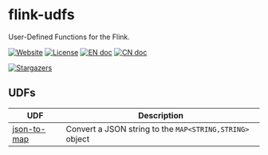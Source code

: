 # flink-udfs

User-Defined Functions for the Flink.

[![Website][website-image]][website-href] 
[![License][license-image]](LICENSE)
[![EN doc][en-doc-image]](README.md)
[![CN doc][cn-doc-image]](README.zh-CN.md)

[![Stargazers][star-image]][star-href]

[website-image]: https://img.shields.io/website-up-down-green-red/https/guruguru.cn.svg
[website-href]: https://guruguru.cn/
[license-image]: https://img.shields.io/github/license/jinsyin/flink-udfs
[en-doc-image]: https://img.shields.io/badge/Document-English-blue.svg?style=socialflat-square
[cn-doc-image]: https://img.shields.io/badge/文档-中文-blue.svg?style=socialflat-square
[star-image]: https://starchart.cc/jinsyin/flink-udfs.svg
[star-href]: https://starchart.cc/jinsyin/flink-udfs

## UDFs

| UDF                                  | Description                                              |
|--------------------------------------|----------------------------------------------------------|
| [json-to-map](json-to-map/README.md) | Convert a JSON string to the `MAP<STRING,STRING>` object |

